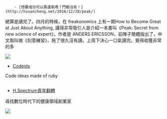             

        - [想要成功可以靠運氣嗎？門都沒有！](http://hsuancheng.net/2016/12/28/peak/)

總算是讀完了。四月的時候，在 freakonomics 上有一期How to Become Great at Just About Anything, 講得非常吸引人是介紹一本書叫《Peak: Secret from new science of expert》，作者是 ANDERS ERICSSON，前陣子簡體版出了，中文取叫做《刻意練習》，拖了很久沒有讀。上周下決心一口氣讀完。覺得收獲非常的多

![](https://scontent-tpe1-1.xx.fbcdn.net/v/t31.0-8/15724663_342123389506895_5588929003407445435_o.jpg?oh=8f72ccd47923f4a5194cde79e0cca44d&oe=58F84D56)

 
- [Codeids](http://www.codeids.com/)

Code ideas made of ruby

![]()

 
- [H.Spectrum青年翻轉](http://www.ylhspectrum.com/blank-3)

尋找數位時代下的健康領域創業家

![](https://static.wixstatic.com/media/321324_ce55c6a0eb8e4d3eac331bb5e1ed0c28%7Emv2_d_3125_3125_s_4_2.jpg)

 
